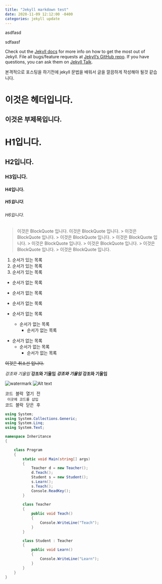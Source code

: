```yaml
---
title: "Jekyll markdown test"
date: 2020-11-09 12:12:00 -0400
categories: jekyll update
---
```


asdfasd


sdfaasf

Check out the [Jekyll docs][jekyll-docs] for more info on how to get the most out of Jekyll. File all bugs/feature requests at [Jekyll’s GitHub repo][jekyll-gh]. If you have questions, you can ask them on [Jekyll Talk][jekyll-talk].

[jekyll-docs]: https://jekyllrb.com/docs/home
[jekyll-gh]:   https://github.com/jekyll/jekyll
[jekyll-talk]: https://talk.jekyllrb.com/

본격적으로 포스팅을 하기전에 jekyll 문법을 배워서 글을 깔끔하게 작성해야 될것 같습니다.

이것은 헤더입니다.
===

이것은 부제목입니다.
---

# H1입니다.
## H2입니다.
### H3입니다.
#### H4입니다.
##### H5입니다.
###### H6입니다.



> 이것은 BlockQuote 입니다.
> 이것은 BlockQuote 입니다.
	> 이것은 BlockQuote 입니다.
	> 이것은 BlockQuote 입니다.
	> 이것은 BlockQuote 입니다.
		> 이것은 BlockQuote 입니다.
		> 이것은 BlockQuote 입니다.
		> 이것은 BlockQuote 입니다.
		> 이것은 BlockQuote 입니다.
    
    
1. 순서가 있는 목록
2. 순서가 있는 목록
3. 순서가 있는 목록

* 순서가 없는 목록
* 순서가 없는 목록
* 순서가 없는 목록

* 순서가 없는 목록
	* 순서가 없는 목록
		* 순서가 없는 목록

+ 순서가 없는 목록
	- 순서가 없는 목록
		* 순서가 없는 목록
    

~~이것은 취소선 입니다.~~


*강조와 기울임*
**강조와 기울임**
***강조와 기울임***
****강조와 기울임****

![watermark](/images/watermark.png)
![Alt text](/images/watermark.png "Optional title")



<pre>코드 블락 열기 전 
<code> 이곳에 코드를 삽입</code> 
코드 블락 닫은 후</pre>


```c#
using System;
using System.Collections.Generic;
using System.Linq;
using System.Text;

namespace Inheritance
{

    class Program
    {
        static void Main(string[] args)
        {
            Teacher d = new Teacher();
            d.Teach();
            Student s = new Student();
            s.Learn();
            s.Teach();
            Console.ReadKey();
        }
        
        class Teacher
        {
            public void Teach()
            {
                Console.WriteLine("Teach");
            }
        }

        class Student : Teacher
        {
            public void Learn()
            {
                Console.WriteLine("Learn");
            }
        }
    }
}
```






